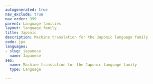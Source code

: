 ```yaml
---
autogenerated: true
nav_exclude: true
nav_order: 999
parent: Language families
layout: language_family
title: Japonic
description: Machine translation for the Japonic language family
code: jpx
languages:
- slug: japanese
  name: Japanese
seo:
  name: Machine translation for the Japonic language family
  type: Language

---
```


